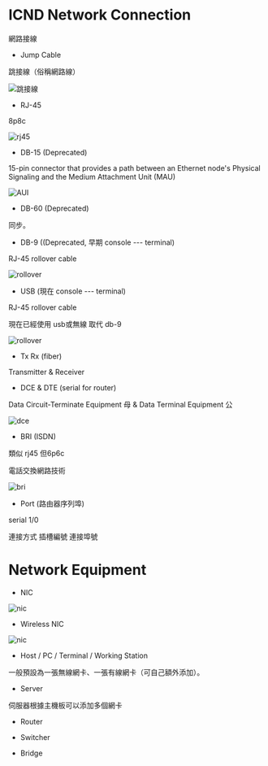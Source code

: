 # ICND Network Connection
網路接線

* Jump Cable 

跳接線（俗稱網路線）

![跳接線](http://www.wondernet.com.tw/upload/PD/IMAGE_302_1.GIF)

* RJ-45

8p8c

![rj45](https://upload.wikimedia.org/wikipedia/commons/thumb/3/36/Rj45plug-8p8c.png/480px-Rj45plug-8p8c.png)

* DB-15 (Deprecated)

15-pin connector that provides a path between an Ethernet node's Physical Signaling and the Medium Attachment Unit (MAU)

![AUI](https://upload.wikimedia.org/wikipedia/commons/thumb/0/0e/AUI_connector_on_DEC_EtherWorks_LC_%28DE100%29.jpg/440px-AUI_connector_on_DEC_EtherWorks_LC_%28DE100%29.jpg)

* DB-60 (Deprecated)

同步。

* DB-9 ((Deprecated, 早期 console --- terminal) 

RJ-45 rollover cable

![rollover](https://www.jannet.hk/content/public/upload/console/03.png)

* USB (現在 console --- terminal)

RJ-45 rollover cable

現在已經使用 usb或無線 取代 db-9

![rollover](https://www.jannet.hk/content/public/upload/console/03.png)

* Tx Rx (fiber)

Transmitter & Receiver


* DCE & DTE (serial for router)

Data Circuit-Terminate Equipment 母 & Data Terminal Equipment 公

![dce](https://upload.wikimedia.org/wikipedia/commons/thumb/e/ef/Terminaladapter_X.21.jpg/440px-Terminaladapter_X.21.jpg)

* BRI (ISDN)

類似 rj45 但6p6c

電話交換網路技術

![bri](https://upload.wikimedia.org/wikipedia/commons/thumb/2/29/T-Concept-ISDN.jpg/440px-T-Concept-ISDN.jpg)

* Port (路由器序列埠)

serial 1/0 

連接方式 插槽編號 連接埠號

# Network Equipment

* NIC

![nic](https://upload.wikimedia.org/wikipedia/commons/thumb/9/9e/Network_card.jpg/440px-Network_card.jpg)

* Wireless NIC

![nic](https://www.newegg.com/startech-usb150wn1x1w-usb-2-0/p/N82E16833114110?Description=wireless%20NIC&cm_re=wireless_NIC-_-33-114-110-_-Product)

* Host / PC / Terminal / Working Station

一般預設為一張無線網卡、一張有線網卡（可自己額外添加）。

* Server 

伺服器根據主機板可以添加多個網卡

* Router 

* Switcher

* Bridge

